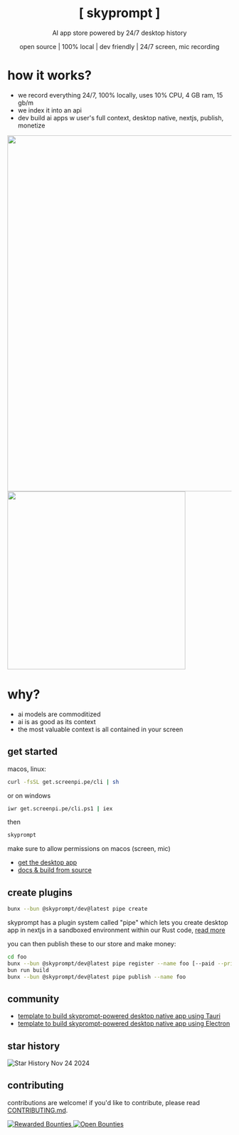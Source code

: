 <!-- Skyprompt Title and Subtitle -->
<p align="center" style="font-family: 'Press Start 2P', monospace;">
   <h1 align="center">[ skyprompt ]</h1>
   <p align="center">AI app store powered by 24/7 desktop history</p>
   <p align="center">open source | 100% local | dev friendly | 24/7 screen, mic recording</p>
</p>


# how it works?

- we record everything 24/7, 100% locally, uses 10% CPU, 4 GB ram, 15 gb/m
- we index it into an api
- dev build ai apps w user's full context, desktop native, nextjs, publish, monetize

<img src="./content/diagram2.png" width="800" />

<img src="https://github.com/user-attachments/assets/da5b8583-550f-4a1f-b211-058e7869bc91" width="400" />



# why?

- ai models are commoditized 
- ai is as good as its context
- the most valuable context is all contained in your screen


## get started

macos, linux:

```bash
curl -fsSL get.screenpi.pe/cli | sh
```

or on windows

```bash
iwr get.screenpi.pe/cli.ps1 | iex
```

then

```bash
skyprompt
```

make sure to allow permissions on macos (screen, mic)

- [get the desktop app](https://screenpi.pe/)
- [docs & build from source](https://docs.screenpi.pe/docs/getting-started)

## create plugins

```bash
bunx --bun @skyprompt/dev@latest pipe create
```

skyprompt has a plugin system called "pipe" which lets you create desktop app in nextjs in a sandboxed environment within our Rust code, [read more](https://docs.screenpi.pe/docs/plugins)

you can then publish these to our store and make money:

```bash
cd foo
bunx --bun @skyprompt/dev@latest pipe register --name foo [--paid --price 50] # subscription
bun run build
bunx --bun @skyprompt/dev@latest pipe publish --name foo
```

## community 

- [template to build skyprompt-powered desktop native app using Tauri](https://github.com/LorenzoBloedow/skyprompt-tauri-template-dev)
- [template to build skyprompt-powered desktop native app using Electron](https://github.com/neo773/skyprompt-electron)

## star history

![Star History Nov 24 2024](https://github.com/user-attachments/assets/c7e4de14-0771-4bbb-9a4c-7f2102a1a6cd)


## contributing

contributions are welcome! if you'd like to contribute, please read [CONTRIBUTING.md](CONTRIBUTING.md).

   <a href="https://console.algora.io/org/mediar-ai/bounties?status=completed">
       <img src="https://img.shields.io/endpoint?url=https%3A%2F%2Fconsole.algora.io%2Fapi%2Fshields%2Fmediar-ai%2Fbounties%3Fstatus%3Dcompleted" alt="Rewarded Bounties">
   </a>
   <a href="https://console.algora.io/org/mediar-ai/bounties?status=open">
       <img src="https://img.shields.io/endpoint?url=https%3A%2F%2Fconsole.algora.io%2Fapi%2Fshields%2Fmediar-ai%2Fbounties%3Fstatus%3Dopen" alt="Open Bounties">
   </a>

